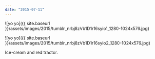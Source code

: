 ```yaml
---
date: "2015-07-11"
---
```


![yo yo]({{ site.baseurl }}/assets/images/2015/tumblr_nrbj8zVb1D1r16syio1_1280-1024x576.jpg)

![yo yo]({{ site.baseurl }}/assets/images/2015/tumblr_nrbj8zVb1D1r16syio2_1280-1024x576.jpg)

Ice-cream and red tractor.
